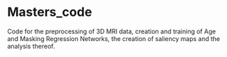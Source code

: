 # Masters_code
Code for the preprocessing of 3D MRI data, creation and training of Age and Masking Regression Networks, the creation of saliency maps and the analysis thereof.
